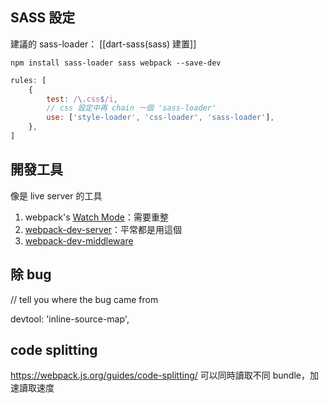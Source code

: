 ## SASS 設定
建議的 sass-loader： [[dart-sass(sass) 建置]]

```shell
npm install sass-loader sass webpack --save-dev
```
```js
rules: [
	{
		test: /\.css$/i,
		// css 設定中再 chain 一個 'sass-loader'
		use: ['style-loader', 'css-loader', 'sass-loader'],
	},
]
```


## 開發工具
像是 live server 的工具
1.  webpack's [Watch Mode](https://webpack.js.org/configuration/watch/#watch)：需要重整
2.  [webpack-dev-server](https://github.com/webpack/webpack-dev-server)：平常都是用這個
3.  [webpack-dev-middleware](https://github.com/webpack/webpack-dev-middleware)

## 除 bug
// tell you where the bug came from

devtool: 'inline-source-map',

## code splitting 
https://webpack.js.org/guides/code-splitting/
可以同時讀取不同 bundle，加速讀取速度